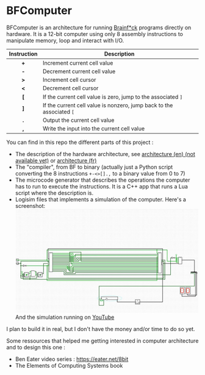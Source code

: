 # BFComputer
 BFComputer is an architecture for running [Brainf*ck](https://en.wikipedia.org/wiki/Brainfuck) programs directly on hardware. It is a 12-bit computer using only 8 assembly instructions to manipulate memory, loop and interact with I/O.

| Instruction | Description                                                           |
| :---------: | --------------------------------------------------------------------- |
|    **+**    | Increment current cell value                                          |
|    **-**    | Decrement current cell value                                          |
|    **>**    | Increment cell cursor                                                 |
|    **<**    | Decrement cell cursor                                                 |
|    **[**    | If the current cell value is zero, jump to the associated `]`         |
|    **]**    | If the current cell value is nonzero, jump back to the associated `[` |
|    **.**    | Output the current cell value                                         |
|    **,**    | Write the input into the current cell value                           |

You can find in this repo the different parts of this project :
- The description of the hardware architecture, see [architecture (en) (not available yet)]() or [architecture (fr)](architecture/architecture_fr.md)
- The "compiler", from BF to binary (actually just a Python script converting the 8 instructions `+-<>[].,` to a binary value from 0 to 7)
- The microcode generator that describes the operations the computer has to run to execute the instructions. It is a C++ app that runs a Lua script where the description is.
- Logisim files that implements a simulation of the computer. Here's a screenshot:
  ![screenshot](logisim/screen.jpg)
	And the simulation running on [YouTube](https://www.youtube.com/watch?v=eYhoZPgXOwk)

I plan to build it in real, but I don't have the money and/or time to do so yet.

Some ressources that helped me getting interested in computer architecture and to design this one :
- Ben Eater video series : https://eater.net/8bit
- The Elements of Computing Systems book